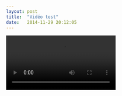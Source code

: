 ```yaml
---
layout: post
title:  "Vidéo test"
date:   2014-11-29 20:12:05
---
```





<video controls src="videos/Agiletour.ogg">
</video>
